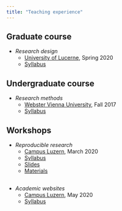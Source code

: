 ```yaml
---
title: "Teaching experience"
---
```



## Graduate course

* *Research design*
    - <a href="https://www.unilu.ch/en/" target="_blank">University of Lucerne</a>, Spring 2020
    - <a href="https://resulumit.com/syllabi/20spring_rd.pdf" target="_blank">Syllabus</a>


## Undergraduate course

* *Research methods*
    - <a href="http://webster.ac.at" target="_blank">Webster Vienna University</a>, Fall 2017
    - <a href="https://resulumit.com/syllabi/17fall_rm.pdf" target="_blank">Syllabus</a>


## Workshops

* *Reproducible research*
    - <a href="https://www.campus-luzern.ch/" target="_blank">Campus Luzern</a>, March 2020
    - <a href="https://resulumit.com/syllabi/20march_markdown.pdf" target="_blank">Syllabus</a>
    - <a href="https://resulumit.com/teaching/rmd_workshop.html" target="_blank">Slides</a>
    - <a href="https://github.com/resulumit/rmd_workshop" target="_blank">Materials</a>

## 
  
* *Academic websites*
    - <a href="https://www.campus-luzern.ch/" target="_blank">Campus Luzern</a>, May 2020
    - <a href="https://resulumit.com/syllabi/29may_blogdown.pdf" target="_blank">Syllabus</a>